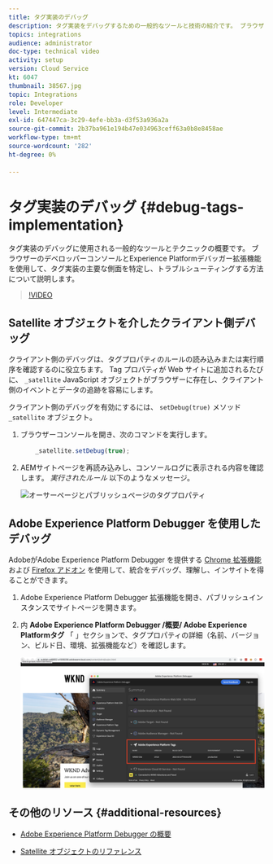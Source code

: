 ```yaml
---
title: タグ実装のデバッグ
description: タグ実装をデバッグするための一般的なツールと技術の紹介です。 ブラウザーのデベロッパーコンソールとExperience Platformデバッガー拡張機能を使用して、タグ実装の主要な側面を特定し、トラブルシューティングする方法について説明します。
topics: integrations
audience: administrator
doc-type: technical video
activity: setup
version: Cloud Service
kt: 6047
thumbnail: 38567.jpg
topic: Integrations
role: Developer
level: Intermediate
exl-id: 647447ca-3c29-4efe-bb3a-d3f53a936a2a
source-git-commit: 2b37ba961e194b47e034963ceff63a0b8e8458ae
workflow-type: tm+mt
source-wordcount: '282'
ht-degree: 0%

---
```


# タグ実装のデバッグ {#debug-tags-implementation}

タグ実装のデバッグに使用される一般的なツールとテクニックの概要です。 ブラウザーのデベロッパーコンソールとExperience Platformデバッガー拡張機能を使用して、タグ実装の主要な側面を特定し、トラブルシューティングする方法について説明します。

>[!VIDEO](https://video.tv.adobe.com/v/38567?quality=12&learn=on)

## Satellite オブジェクトを介したクライアント側デバッグ

クライアント側のデバッグは、タグプロパティのルールの読み込みまたは実行順序を確認するのに役立ちます。 Tag プロパティが Web サイトに追加されるたびに、 `_satellite` JavaScript オブジェクトがブラウザーに存在し、クライアント側のイベントとデータの追跡を容易にします。

クライアント側のデバッグを有効にするには、 `setDebug(true)` メソッド `_satellite` オブジェクト。

1. ブラウザーコンソールを開き、次のコマンドを実行します。

   ```javascript
       _satellite.setDebug(true);
   ```

1. AEMサイトページを再読み込みし、コンソールログに表示される内容を確認します。 _実行されたルール_ 以下のようなメッセージ。

   ![オーサーページとパブリッシュページのタグプロパティ](assets/satellite-object-debugging.png)

## Adobe Experience Platform Debugger を使用したデバッグ

AdobeがAdobe Experience Platform Debugger を提供する [Chrome 拡張機能](https://chrome.google.com/webstore/detail/adobe-experience-platform/bfnnokhpnncpkdmbokanobigaccjkpob) および [Firefox アドオン](https://addons.mozilla.org/en-US/firefox/addon/adobe-experience-platform-dbg/) を使用して、統合をデバッグ、理解し、インサイトを得ることができます。

1. Adobe Experience Platform Debugger 拡張機能を開き、パブリッシュインスタンスでサイトページを開きます。

1. 内 **Adobe Experience Platform Debugger /概要/ Adobe Experience Platformタグ** 「 」セクションで、タグプロパティの詳細（名前、バージョン、ビルド日、環境、拡張機能など）を確認します。

   ![Adobe Experience Platform Debugger とタグプロパティの詳細](assets/tag-property-details.png)

## その他のリソース {#additional-resources}

+ [Adobe Experience Platform Debugger の概要](https://experienceleague.adobe.com/docs/platform-learn/data-collection/debugger/overview.html)

+ [Satellite オブジェクトのリファレンス](https://experienceleague.adobe.com/docs/experience-platform/tags/client-side/satellite-object.html)
